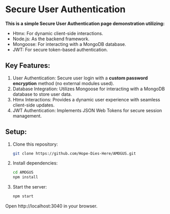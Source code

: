 # Secure User Authentication 

**This is a simple Secure User Authentication page demonstration utilizing:**

- Htmx: For dynamic client-side interactions.
- Node.js: As the backend framework.
- Mongoose: For interacting with a MongoDB database.
- JWT: For secure token-based authentication.

## Key Features: 

1. User Authentication: Secure user login with a **custom password encryption** method (no external modules used).
2. Database Integration: Utilizes Mongoose for interacting with a MongoDB database to store user data.
3. Htmx Interactions: Provides a dynamic user experience with seamless client-side updates.
4. JWT Authentication: Implements JSON Web Tokens for secure session management.

## Setup:

1. Clone this repository:
	```bash
	git clone https://github.com/Hope-Dies-Here/AMOGUS.git
	```

2. Install dependencies:
	```bash
	cd AMOGUS
	npm install
	```

3. Start the server:
	```bash
	npm start
	```
Open http://localhost:3040 in your browser.


